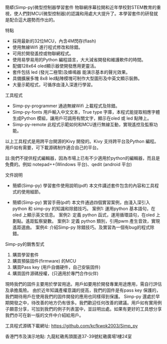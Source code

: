 簡蟒(Simp-py)微型控制器學習套件
物聯網序幕拉開和近年學校對STEM教育的重視，使人們對MCU(微型控制器)的認識和用處大大提升了。本學習套件的研發就是配合這大趨勢而作出的。


特點
* 採用最新的32位MCU，內含4M閃存(flash)
* 使用無線Wifi 進行程式修改和除錯。
* 可用於開發遙控或物聯網程式。
* 使用易學易用的Python 編程語言，大大減省開發和維護軟件的時間。
* 配備128x64 oled顯示器使開發應用更靈活。
* 套件包括 led (發光二極管)及蜂鳴器 能演示基本的聲光效果。
* 具備擴展多塊 8x8 led點陣模塊可制作大型圖形及中英文顯示裝飾。
* 大量示範程式，可循序由淺入深進行學習。


工具程式
* Simp-py-programmer 
  通過無線Wifi 上載程式及除錯。
* Simp-py-fonts 
  用戶輸入中文文本，True type 字庫，本程式能提取相應字體生成Python 模組，讓用戶可調用有關文字，顯示在oled 或 led 點陣上。
* Simp-py-remote 
  此程式示範如何和MCU進行無線互動，實現遙控及監察功能。

以上工具程式是用跨平台開源的Kivy 開發的。Kivy 支持跨平台及Python 編程。用戶如有需要，可下載源碼制作適合自己的平台。

註:我們不提供程式編輯器，因為市場上已有不少適用於python的編輯器，而且是免費的。例如 notepad++(Windows 平台)、qedit (android 平台)


 文件說明
* 簡蟒(Simp-py) 學習套件使用說明(pdf)
  本文件講述套件包含的內容和工具程式的使用細節。

* 簡蟒(Simp-py) 實習手冊(pdf)
  本文件通過四個實習案例，由淺入深引入python 和 simp-py 的知識和除錯技巧。
案例1: 運用python 基本語句，在oled 上顯示英文信息。
案例2: 定義 python 函式，運用循環語句，在oled 上劃點。遙距監察變數。
案例3: 定義 python 類別，引用pwm 產生音效，實現遙距選曲。
案例4: 介紹Simp-py 除錯技巧。及實習為一個有bug的程式除錯。

Simp-py的銷售型式
1. 購買學習套件
2. 購買預裝固件(firmware) 的MCU
3. 購買Pass key (用戶自備硬件，自己安裝固件)
4. 購買固件源碼授權，(只適用於專門合作伙伴)

現時我們的固件主要用於學習用途。用戶如要用於開發專業用途應用，需自行評估及承擔風險。
由於近年知識產權意識的提高，我們的固件是有pass key 保護的，我們期待用戶在使用我們的固件開發的應用也同樣得到保護。
Simp-py 還處於早期開發之中，待改善的地方仍有很多。我們歡迎任何改善的建議。用戶如有實用例子願意分享，可加到我們的例子列表當中，並註明出處。如果有更好的工具想分享我們亦可在新一版的文件中介紹給用戶。


工具程式源碼下載網址: https://github.com/kcfkwok2003/Simp_py

香港門市及演示地點: 九龍紅磡馬頭圍道37-39號紅磡廣場1樓24室
